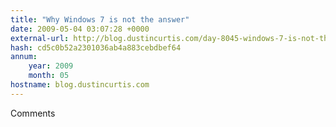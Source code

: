 ```yaml
---
title: "Why Windows 7 is not the answer"
date: 2009-05-04 03:07:28 +0000
external-url: http://blog.dustincurtis.com/day-8045-windows-7-is-not-the-answer
hash: cd5c0b52a2301036ab4a883cebdbef64
annum:
    year: 2009
    month: 05
hostname: blog.dustincurtis.com
---
```


Comments

